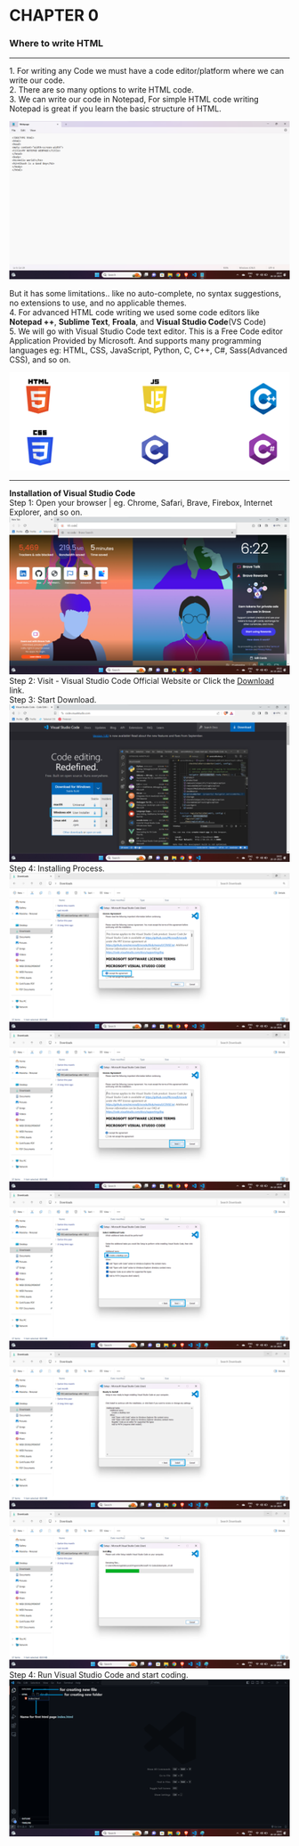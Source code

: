 # CHAPTER 0
### Where to write HTML
<hr>
1. For writing any Code we must have a code editor/platform where we can write our code.<br>
2. There are so many options to write HTML code.<br>
3. We can write our code in Notepad, For simple HTML code writing Notepad is great if you learn the basic structure of HTML.

![notepad](https://github.com/Ninja-Vikash/Assets/blob/main/HTML%20Assets/notepad-view.png)<br>

But it has some limitations.. like no auto-complete, no syntax suggestions, no extensions to use, and no applicable themes.<br>
4. For advanced HTML code writing we used some code editors like **Notepad ++**, **Sublime Text**, **Froala**, and **Visual Studio Code**(VS Code)<br>
5. We will go with Visual Studio Code text editor. This is a Free Code editor Application Provided by Microsoft. And supports many programming languages eg: HTML, CSS, JavaScript, Python, C, C++, C#, Sass(Advanced CSS), and so on.

![Supported Languages](https://github.com/Ninja-Vikash/Assets/blob/main/HTML%20Assets/Supported%20Languages.png)
<hr>

**Installation of Visual Studio Code**<br>
Step 1: Open your browser | eg. Chrome, Safari, Brave, Firebox, Internet Explorer, and so on.<be>
![browser window](https://github.com/Ninja-Vikash/Assets/blob/main/HTML%20Assets/browser%20window.png) <br>
Step 2: Visit - Visual Studio Code Official Website or Click the <a href="https://code.visualstudio.com/" target="_blank">Download</a> link.<br>
Step 3: Start Download.
![start download](https://github.com/Ninja-Vikash/Assets/blob/main/HTML%20Assets/Setup.png) <br>
Step 4: Installing Process.
![Process1](https://github.com/Ninja-Vikash/Assets/blob/main/HTML%20Assets/Installing-option.png) <br>
![Process2](https://github.com/Ninja-Vikash/Assets/blob/main/HTML%20Assets/Installing-option1.png) <br>
![Process3](https://github.com/Ninja-Vikash/Assets/blob/main/HTML%20Assets/Installing-option2.png) <br>
![Process4](https://github.com/Ninja-Vikash/Assets/blob/main/HTML%20Assets/Installing-option3.png) <br>
![Process5](https://github.com/Ninja-Vikash/Assets/blob/main/HTML%20Assets/Installing-option4.png) <br>
Step 4: Run Visual Studio Code and start coding.
![first appearance](https://github.com/Ninja-Vikash/Assets/blob/main/HTML%20Assets/first%20apperance.png)
